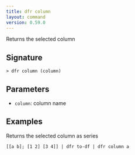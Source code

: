```yaml
---
title: dfr column
layout: command
version: 0.59.0
---
```


Returns the selected column

## Signature

```> dfr column (column)```

## Parameters

 -  `column`: column name

## Examples

Returns the selected column as series
```shell
[[a b]; [1 2] [3 4]] | dfr to-df | dfr column a
```

